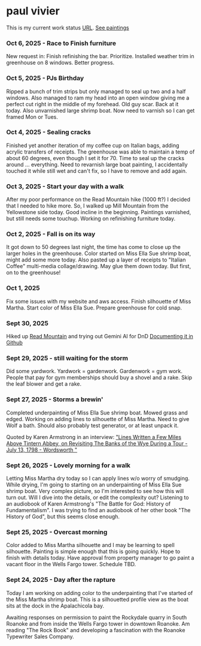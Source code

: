 # paul vivier
This is my current work status [URL](https://paulvivier.github.io/status/). [See paintings](http://www.vivier.net/paintings)

### Oct 6, 2025 - Race to Finish furniture
New request in: Finish refinishing the bar. Prioritize. Installed weather trim in greenhouse on 8 windows. Better progress. 

### Oct 5, 2025 - PJs Birthday
Ripped a bunch of trim strips but only managed to seal up two and a half windows. Also managed to ram my head into an open window giving me a perfect cut right in the middle of my forehead. Old guy scar. Back at it today. Also unvarnished large shrimp boat. Now need to varnish so I can get framed Mon or Tues.

### Oct 4, 2025 - Sealing cracks
Finished yet another iteration of my coffee cup on Italian bags, adding acrylic transfers of receipts. The greenhouse was able to maintain a temp of about 60 degrees, even though I set it for 70. Time to seal up the cracks around ... everything. Need to revarnish large boat painting, I accidentally touched it while still wet and can't fix, so I have to remove and add again.

### Oct 3, 2025 - Start your day with a walk
After my poor performance on the Read Mountain hike (1000 ft?) I decided that I needed to hike more. So, I walked up Mill Mountain from the Yellowstone side today. Good incline in the beginning. Paintings varnished, but still needs some touchup. Working on refinishing furniture today.

### Oct 2, 2025 - Fall is on its way
It got down to 50 degrees last night, the time has come to close up the larger holes in the greenhouse. Color started on Miss Ella Sue shrimp boat, might add some more today. Also pasted up a layer of receipts to "Italian Coffee" multi-media collage/drawing. May glue them down today. But first, on to the greenhouse!

### Oct 1, 2025
Fix some issues with my website and aws access. Finish silhouette of Miss Martha. Start color of Miss Ella Sue. Prepare greenhouse for cold snap.

### Sept 30, 2025
Hiked up [Read Mountain](https://myhikes.org/trails/read-mountain-preserve-hike) and trying out Gemini AI for DnD [Documenting it in Github](https://paulvivier.github.io/DnD/)

### Sept 29, 2025 - still waiting for the storm
Did some yardwork. Yardwork = gardenwork. Gardenwork = gym work. People that pay for gym memberships should buy a shovel and a rake. Skip the leaf blower and get a rake.


### Sept 27, 2025 - Storms a brewin'
Completed underpainting of Miss Ella Sue shrimp boat. Mowed grass and edged. Working on adding lines to silhouette of Miss Martha. Need to give Wolf a bath. Should also probably test generator, or at least unpack it.

Quoted by Karen Armstrong in an interview: ["Lines Written a Few Miles Above Tintern Abbey, on Revisiting The Banks of the Wye During a Tour - July 13, 1798 - Wordsworth "](https://www.gutenberg.org/files/9622/9622-h/9622-h.htm#poem23)


### Sept 26, 2025 - Lovely morning for a walk
Letting Miss Martha dry today so I can apply lines w/o worry of smudging. While drying, I'm going to starting on an underpainting of Miss Ella Sue shrimp boat. Very complex picture, so I'm interested to see how this will turn out. Will I dive into the details, or edit the complexity out? Listening to an audiobook of Karen Armstrong's "The Battle for God: History of Fundamentalism". I was trying to find an audiobook of her other book "The History of God", but this seems close enough.

### Sept 25, 2025 - Overcast morning
Color added to Miss Martha silhouette and I may be learning to spell silhouette. Painting is simple enough that this is going quickly. Hope to finish with details today. Have approval from property manager to go paint a vacant floor in the Wells Fargo tower. Schedule TBD.


### Sept 24, 2025 - Day after the rapture
Today I am working on adding color to the underpainting that I've started of the Miss Martha shrimp boat. This is a silhouetted profile view as the boat sits at the dock in the Apalachicola bay.

Awaiting responses on permission to paint the Rockydale quarry in South Roanoke and from inside the Wells Fargo tower in downtown Roanoke. Am reading "The Rock Book" and developing a fascination with the Roanoke Typewriter Sales Company.

